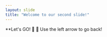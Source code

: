 ```yaml
---
layout: slide
title: "Welcome to our second slide!"
---
```

**Let's GO! 🏃 🥅
Use the left arrow to go back!
